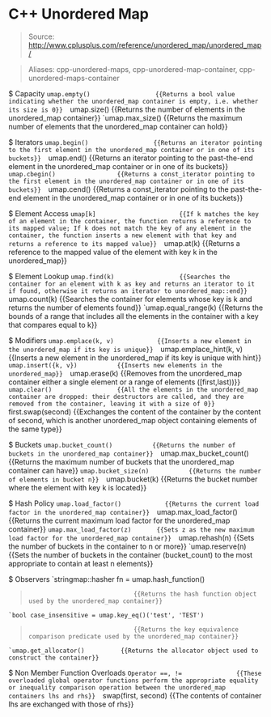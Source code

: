 # C++ Unordered Map

> Source: http://www.cplusplus.com/reference/unordered_map/unordered_map/

> Aliases: cpp-unordered-maps, cpp-unordered-map-container, cpp-unordered-maps-container

$ Capacity
    `umap.empty()                  {{Returns a bool value indicating whether the unordered_map container is empty, i.e. whether its size is 0}} 
    `umap.size()                   {{Returns the number of elements in the unordered_map container}} 
    `umap.max_size()               {{Returns the maximum number of elements that the unordered_map container can hold}} 

$ Iterators
    `umap.begin()                  {{Returns an iterator pointing to the first element in the unordered_map container or in one of its buckets}} 
    `umap.end()                    {{Returns an iterator pointing to the past-the-end element in the unordered_map container or in one of its buckets}} 
    `umap.cbegin()                 {{Returns a const_iterator pointing to the first element in the unordered_map container or in one of its buckets}} 
    `umap.cend()                   {{Returns a const_iterator pointing to the past-the-end element in the unordered_map container or in one of its buckets}} 

$ Element Access
    `umap[k]                       {{If k matches the key of an element in the container, the function returns a reference to its mapped value; If k does not match the key of any element in the container, the function inserts a new element with that key and returns a reference to its mapped value}} 
    `umap.at(k)                    {{Returns a reference to the mapped value of the element with key k in the unordered_map}} 

$ Element Lookup
    `umap.find(k)                  {{Searches the container for an element with k as key and returns an iterator to it if found, otherwise it returns an iterator to unordered_map::end}} 
    `umap.count(k)                 {{Searches the container for elements whose key is k and returns the number of elements found}} 
    `umap.equal_range(k)           {{Returns the bounds of a range that includes all the elements in the container with a key that compares equal to k}} 

$ Modifiers
    `umap.emplace(k, v)            {{Inserts a new element in the unordered_map if its key is unique}} 
    `umap.emplace_hint(k, v)       {{Inserts a new element in the unordered_map if its key is unique with hint}} 
    `umap.insert({k, v})           {{Inserts new elements in the unordered_map}} 
    `umap.erase(k)                 {{Removes from the unordered_map container either a single element or a range of elements ([first,last))}} 
    `umap.clear()                  {{All the elements in the unordered_map container are dropped: their destructors are called, and they are removed from the container, leaving it with a size of 0}} 
    `first.swap(second)            {{Exchanges the content of the container by the content of second, which is another unordered_map object containing elements of the same type}} 

$ Buckets
    `umap.bucket_count()           {{Returns the number of buckets in the unordered_map container}} 
    `umap.max_bucket_count()       {{Returns the maximum number of buckets that the unordered_map container can have}} 
    `umap.bucket_size(n)           {{Returns the number of elements in bucket n}} 
    `umap.bucket(k)                {{Returns the bucket number where the element with key k is located}} 

$ Hash Policy
    `umap.load_factor()            {{Returns the current load factor in the unordered_map container}} 
    `umap.max_load_factor()        {{Returns the current maximum load factor for the unordered_map container}} 
    `umap.max_load_factor(z)       {{Sets z as the new maximum load factor for the unordered_map container}} 
    `umap.rehash(n)                {{Sets the number of buckets in the container to n or more}} 
    `umap.reserve(n)               {{Sets the number of buckets in the container (bucket_count) to the most appropriate to contain at least n elements}} 

$ Observers
    `stringmap::hasher fn = umap.hash_function()
>                                  {{Returns the hash function object used by the unordered_map container}} 
    `bool case_insensitive = umap.key_eq()('test', 'TEST')
>                                  {{Returns the key equivalence comparison predicate used by the unordered_map container}} 
    `umap.get_allocator()          {{Returns the allocator object used to construct the container}} 

$ Non Member Function Overloads
    `Operator ==, !=               {{These overloaded global operator functions perform the appropriate equality or inequality comparison operation between the unordered_map containers lhs and rhs}} 
    `swap(first, second)           {{The contents of container lhs are exchanged with those of rhs}} 


